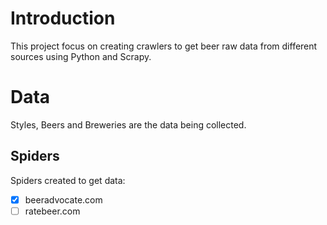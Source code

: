 # Introduction
This project focus on creating crawlers to get beer raw data from different sources using Python and Scrapy.

# Data
Styles, Beers and Breweries are the data being collected. 

## Spiders
Spiders created to get data:
- [X] beeradvocate.com
- [ ] ratebeer.com
